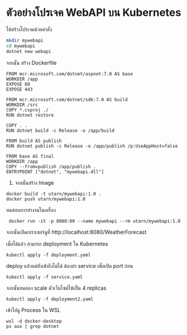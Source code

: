 # ตัวอย่างโปรเจค WebAPI บน Kubernetes

ให้สร้างโปรเจคด้วยคำสั่ง

```bash
mkdir mywebapi
cd mywebapi
dotnet new webapi
```

จากนั้น สร้าง Dockerfile

```
FROM mcr.microsoft.com/dotnet/aspnet:7.0 AS base
WORKDIR /app
EXPOSE 80
EXPOSE 443

FROM mcr.microsoft.com/dotnet/sdk:7.0 AS build
WORKDIR /src
COPY *.csproj ./
RUN dotnet restore

COPY . .
RUN dotnet build -c Release -o /app/build

FROM build AS publish
RUN dotnet publish -c Release -o /app/publish /p:UseAppHost=false

FROM base AS final
WORKDIR /app
COPY --from=publish /app/publish .
ENTRYPOINT ["dotnet", "mywebapi.dll"]
```


1. จากนั้นสร้าง Image

```
docker build -t utarn/mywebapi:1.0 .
docker push utarn/mywebapi:1.0
```

ทดสอบการทำงานในเครื่อง

```
 docker run -it -p 8080:80 --name mywebapi --rm utarn/mywebapi:1.0
```

จากนั้นเปิดเบราเซอร์ดูที่ http://localhost:8080/WeatherForecast

เมื่อได้แล้ว สามารถ deployment ใน Kubernetes

```
kubectl apply -f deployment.yaml
```

deploy แล้วแต่ยังเข้าถึงไม่ได้ ต้องทำ service เพื่อเปิด port ก่อน

```
kubectl apply -f service.yaml
```

จากนั้นทดลอง scale ตัวเว็บไซต์ให้เป็น 4 replicas

```
kubectl apply -f deployment2.yaml
```

เข้าไปดู Process ใน WSL
```
wsl -d docker-desktop
ps aux | grep dotnet
```